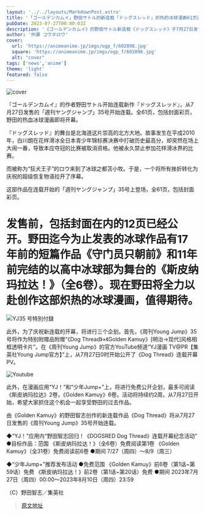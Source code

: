 ```yaml
---
layout: '../../layouts/MarkdownPost.astro'
title: '「ゴールデンカムイ」野田サトル的新连载「ドッグスレッド」炽热的冰球漫画61页连载！7月27日发售「周刊YJ」'
pubDate: 2023-07-27T00:00:03Z
description: '《ゴールデンカムイ》的野田サトル新连载《ドッグスレッド》于7月27日发售的「週刊ヤングジャンプ」35号开始连载。包括封面彩页在内的61页，野田全力打造的炽热冰球漫画开幕。'
author: '仲瀬 コウタロウ'
cover:
  url: 'https://animeanime.jp/imgs/ogp_f/602098.jpg'
  square: 'https://animeanime.jp/imgs/ogp_f/602098.jpg'
  alt: "cover"
tags: ['news','anime']
theme: 'light'
featured: false
---
```


![cover](https://animeanime.jp/imgs/ogp_f/602098.jpg)

『ゴールデンカムイ』的作者野田サトル开始连载新作『ドッグスレッド』，从7月27日发售的「週刊ヤングジャンプ」35号开始连载。全61页，包括封面彩页，野田的热血冰球漫画即将开幕。

『ドッグスレッド』的舞台是北海道这片崇高的北方大地。故事发生在平成2010年，白川朗在花样滑冰全日本青少年锦标赛决赛中打破历史最高分，却突然在场上大闹一番，导致本应夺冠的比赛被取消资格。他被永久禁止参加花样滑冰界的比赛。

而被称为“狂犬王子”的ロウ来到了冰球之都苫小牧。于是，一个将所有挫折转化为庆祝的超级恢复物语拉开了序幕。

这部作品在连载开始的「週刊ヤングジャンプ」35号上登场，全61页，包括封面彩页。
# 发售前，包括封面在内的12页已经公开。野田迄今为止发表的冰球作品有17年前的短篇作品《守门员只朝前》和11年前完结的以高中冰球部为舞台的《斯皮纳玛拉达！》（全6卷）。现在野田将全力以赴创作这部炽热的冰球漫画，值得期待。

![YJ35 号特別付録](https://animeanime.jp/imgs/zoom/602099.jpg)

此外，为了庆祝新连载的开幕，将进行三个企划。首先，《周刊Young Jump》35号将作为特别附赠品附赠“《Dog Thread》×《Golden Kamuy》[明治→现代]风格相框透明卡片”。在《周刊Young Jump》的官方YouTube频道“YJ漫画 TV@PR【集英社Young Jump官方】”上，从7月27日0时开始公开了《Dog Thread》连载开幕PV。

![Youtube](https://www.youtube.com/embed/Rxvf0EV0gGU?rel=0)

此外，在漫画应用“YJ！”和“少年Jump+”上，将进行免费公开企划，最多可阅读《斯皮纳玛拉达》2卷，《Golden Kamuy》6卷。活动将持续约2周，从7月27日开始，希望大家抓住这个机会一起享受野田的过去作品。

由《Golden Kamuy》的野田智志创作的新连载作品《Dog Thread》将从7月27日发售的《周刊Young Jump》35号开始连载。

◆“YJ！”应用内“野田智志回归！《DOGSRED Dog Thread》连载开幕纪念活动”
●目标作品：范围
《斯皮纳玛拉达！》（全6卷）免费阅读第1卷
《Golden Kamuy》（全31卷）免费阅读前6卷
●期间
7/27（周四）～8/9（周三）

◆“少年Jump+”推荐发布活动
●免费范围
《Golden Kamuy》前6卷（第1话~第59话）免费
《斯皮纳玛拉达！》前2卷（第1话~第20话）免费
●期间
2023年7月27日（周四）00:00～2023年8月10日（周四）23:59

（C）野田智志／集英社

>[原文地址](https://animeanime.jp/article/2023/07/27/78851.html)  